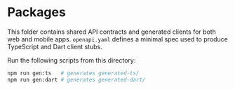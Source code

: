 # Packages

This folder contains shared API contracts and generated clients for both
web and mobile apps. `openapi.yaml` defines a minimal spec used to produce
TypeScript and Dart client stubs.

Run the following scripts from this directory:

```bash
npm run gen:ts   # generates generated-ts/
npm run gen:dart # generates generated-dart/
```
